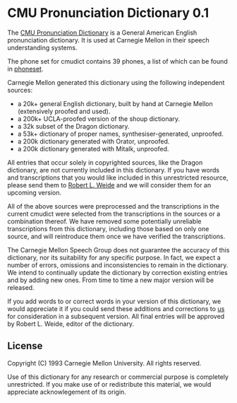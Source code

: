 # CMU Pronunciation Dictionary 0.1

The [CMU Pronunciation Dictionary](cmudict) is a General American English
pronunciation dictionary. It is used at Carnegie Mellon in their speech
understanding systems.

The phone set for cmudict contains 39 phones, a list of which can be found in
[phoneset](phoneset).

Carnegie Mellon generated this dictionary using the following independent
sources:

 * a 20k+ general English dictionary, built by hand at Carnegie Mellon
  (extensively proofed and used).
 * a 200k+ UCLA-proofed version of the shoup dictionary.
 * a 32k subset of the Dragon dictionary.
 * a 53k+ dictionary of proper names, synthesiser-generated, unproofed.
 * a 200k dictionary generated with Orator, unproofed.
 * a 200k dictionary generated with Mitalk, unproofed.

All entries that occur solely in copyrighted sources, like the Dragon
dictionary, are not currently included in this dictionary. If you have
words and transcriptions that you would like included in this unrestricted
resource, please send them to [Robert L. Weide](weide@cs.cmu.edu) and we
will consider them for an upcoming version.

All of the above sources were preprocessed and the transcriptions in the
current cmudict were selected from the transcriptions in the sources or
a combination thereof. We have removed some potentially unreliable
transcriptions from this dictionary, including those based on only one
source, and will reintroduce them once we have verified the transcriptions.

The Carnegie Mellon Speech Group does not guarantee the accuracy of this
dictionary, nor its suitability for any specific purpose. In fact, we
expect a number of errors, omissions and inconsistencies to remain in the
dictionary. We intend to continually update the dictionary by correction
existing entries and by adding new ones. From time to time a new major
version will be released.

If you add words to or correct words in your version of this dictionary,
we would appreciate it if you could send these additions and corrections
to [us](weide@cs.cmu.edu) for consideration in a subsequent version. All
final entries will be approved by Robert L. Weide, editor of the dictionary.

## License

Copyright (C) 1993 Carnegie Mellon University. All rights reserved.

Use of this dictionary for any research or commercial purpose is completely
unrestricted.  If you make use of or redistribute this material, we would
appreciate acknowlegement of its origin.
